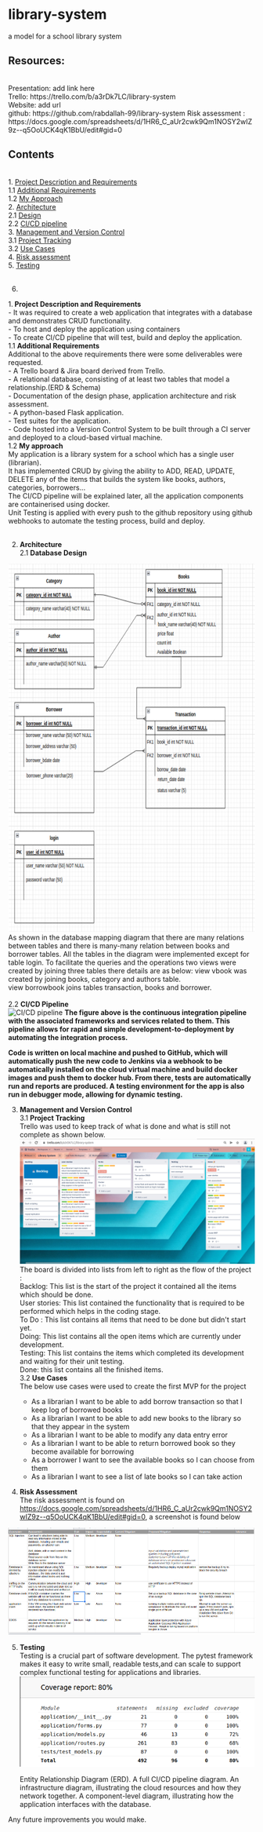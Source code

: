# library-system <br>
a model for a school library system <br>
<h2> Resources: </h2><br>
Presentation: add link here <br>
Trello: https://trello.com/b/a3rDk7LC/library-system <br>
Website:   add url <br>
github: https://github.com/rabdallah-99/library-system
Risk assessment : https://docs.google.com/spreadsheets/d/1HR6_C_aUr2cwk9Qm1NOSY2wIZ9z--q5OoUCK4qK1BbU/edit#gid=0 <br>

<h2> Contents </h2> <br>
1. <a href="#C1">Project Description and Requirements </a> <br> 
   1.1 <a href="#C2"> Additional Requirements  </a><br>
   1.2 <a href="#C3"> My Approach  </a> <br> 
2. <a href="#C4"> Architecture </a> <br>
   2.1 <a href="#C5"> Design </a> <br>
   2.2 <a href="#C6">CI/CD pipeline </a> <br> 
3. <a href="#C7"> Management and Version Control </a><br>
    3.1 <a href="#B2"> Project Tracking </a> <br>
    3.2 <a href="=#B1"> Use Cases </a> <br>
4. <a href="#C8">Risk assessment </a> <br>
5. <a href="#C9"> Testing </a> <br>  <br>
    
6. 

1.<b id=C1> Project Description and Requirements </b><br>
    - It was required to create a web application that integrates with a database and demonstrates CRUD functionality.<br>
    - To host and deploy the application using containers <br>
    - To create CI/CD pipeline that will test, build and deploy the application. <br>
    1.1 <b id=C2> Additional Requirements </b> <br>
        Additional to the above requirements there were some deliverables were requested.<br> 
            - A Trello board & Jira board derived from Trello. <br>
            - A relational database, consisting of at least two tables that model a relationship.(ERD & Schema) <br>
            - Documentation of the design phase, application architecture and risk assessment. <br>
            - A python-based Flask application. <br>
            - Test suites for the application. <br>
            - Code hosted into a Version Control System to be built through a CI server and deployed to a cloud-based virtual machine. <br>
    1.2 <b id=C3> My approach </b> <br>
           My application is a library system for a school which has a single user (librarian).<br>
      It has implemented CRUD by giving the ability to ADD, READ, UPDATE, DELETE any of the items that builds the system like books, authors, categories, borrowers...<br>
      The CI/CD pipeline will be explained later, all the application components are containerised using docker.<br>
      Unit Testing is applied with every push to the github repository using github webhooks to automate the testing process, build and deploy.<br><br>


2. <b id=C4> Architecture </b> <br>
   2.1 <b id=C5 >Database Design </b> <br>
         
 <img src="analysis/a.png" alt="ERD mapping to tables" height="750" width="600"> 
As shown in the database mapping diagram that there are many relations between tables and there is many-many relation between books and borrower tables. All the tables in the diagram were implemented except for table login.
To facilitate the queries and the operations two views were created by joining three tables there details are as below:
view vbook was created by joining books, category and authors table. <br>
view borrowbook joins tables transaction, books and borrower. <br> <br>
    2.2 <b id=C6> CI/CD Pipeline </b> <br>
<img src=""  alt="CI/CD pipeline">
<b >The figure above is the continuous integration pipeline with the associated frameworks and services related to them. This pipeline allows for rapid and simple development-to-deployment by automating the integration process. <br>

Code is written on local machine and pushed to GitHub, which will automatically push the new code to Jenkins via a webhook to be automatically installed on the cloud virtual machine and build docker images and push them to docker hub. From there, tests are automatically run and reports are produced. A testing environment for the app is also run in debugger mode, allowing for dynamic testing. </b>
  
3. <b id=C7> Management and Version Control </b> <br>
    3.1 <b id=B2> Project Tracking </b> <br>
        Trello was used to keep track of what is done and what is still not complete as shown below. <br>
 <img src="figures/trello.png" alt=" Trello board" > <br>
 The board is divided into lists from left to right as the flow of the project : <br>
Backlog: This list is the start of the project it contained all the items which should be done. <br>
User stories: This list contained the functionality that is required to be performed which helps in the coding stage. <br>
To Do : This list contains all items that need to be done but didn't start yet. <br>
Doing:  This list contains all the open items which are currently under development. <br>
Testing: This list contains the items which completed its development and waiting for their unit testing.<br>
Done: this list contains all the finished items. <br>
    3.2 <b id=B1> Use Cases </b> <br>
   The below use cases were used to create the first MVP for the project <br>
    - As a librarian I want to be  able to add borrow transaction so that I keep log of borrowed books <br>
    - As a librarian I want to be able to add new books to the library so that they appear in the system <br>
    - As a librarian I want to be able to modify any data entry error <br>
    - As a librarian I want to be able to return borrowed book so they become available for borrowing <br>
    - As a borrower I want to see the available books so I can choose from them <br>
    - As a librarian I want to see a list of late books so I can take action <br>


4. <b id=C8> Risk Assessment </b> <br>
   The risk assessment is found on https://docs.google.com/spreadsheets/d/1HR6_C_aUr2cwk9Qm1NOSY2wIZ9z--q5OoUCK4qK1BbU/edit#gid=0, a screenshot is found below 
<img src="figures/risk.png" alt="Risk Assessment"  >

5. <b id=C9 > Testing </b> <br>
Testing is a crucial part of software development. The pytest framework makes it easy to write small, readable tests,and can scale to support complex functional testing for applications and libraries.
  <img src="figures/coverage.png" alt="Coverage report"> <br>
   
    Entity Relationship Diagram (ERD).
    A full CI/CD pipeline diagram.
    An infrastructure diagram, illustrating the cloud resources and how they network together.
    A component-level diagram, illustrating how the application interfaces with the database.

Any future improvements you would make.
